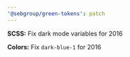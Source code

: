 ```yaml
---
'@sebgroup/green-tokens': patch
---
```


**SCSS:** Fix dark mode variables for 2016

**Colors:** Fix `dark-blue-1` for 2016